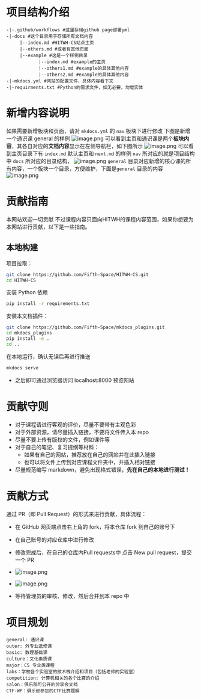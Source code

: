 # 项目结构介绍
```
-|-.github/workflows #这里存储github page部署yml
-|-docs #这个目录用于存储所有文档内容
	 |--index.md #HITWH-CS站点主页
	 |--others.md #或者有其他页面
	 |--example #这是一个样例目录
			|--index.md #example的主页
			|--others1.md #example的具体其他内容
			|--others2.md #example的具体其他内容
-|-mkdocs.yml #网站的配置文件，具体内容看下文
-|-requirments.txt #Python的需求文件，如无必要，勿增实体			
```
# 新增内容说明
如果需要新增板块和页面，请对 `mkdocs.yml` 的 `nav` 板块下进行修改
下图是新增一个通识课 general 的样例
![image.png](https://cdn.jsdelivr.net/gh/wandering-the-earth/blog-img//blog/202404221020821.png)
可以看到主页和通识课是两个**板块内容**，其各自对应的**文档内容**显示在左侧导航栏，如下图所示
![image.png](https://cdn.jsdelivr.net/gh/wandering-the-earth/blog-img//blog/202404221026701.png)
可以看到主页目录下有 `index.md` 默认主页和 `next.md` 的样例
`nav` 所对应的就是项目结构中 `docs` 所对应的目录结构，
![image.png](https://cdn.jsdelivr.net/gh/wandering-the-earth/blog-img//blog/202404221025576.png)
`general` 目录对应新增的核心课的所有内容，一个版块一个目录，方便维护，下面是`general` 目录的内容
![image.png](https://cdn.jsdelivr.net/gh/wandering-the-earth/blog-img//blog/202404221029520.png)
# 贡献指南
本网站欢迎一切贡献 
不过课程内容只面向HITWH的课程内容范围，如果你想要为本网站进行贡献，以下是一些指南。
## 本地构建
项目拉取：
```sh
git clone https://github.com/Fifth-Space/HITWH-CS.git
cd HITWH-CS
```
安装 Python 依赖
```sh
pip install -r requirements.txt
```
安装本文档插件：
```sh
git clone https://github.com/Fifth-Space/mkdocs_plugins.git
cd mkdocs_plugins
pip install -e .
cd ..
```
在本地运行，确认无误后再进行推送
```sh
mkdocs serve
```
- 之后即可通过浏览器访问 localhost:8000 预览网站


# 贡献守则
- 对于课程请进行客观的评价，尽量不要带有主观色彩
- 对于外部资源，请尽量插入链接，不要将文件传入本 repo
- 尽量不要上传有版权的文件，例如课件等
- 对于自己的笔记、复习提纲等材料：
    - 如果有自己的网站，推荐放在自己的网站并在此插入链接
    - 也可以将文件上传到对应课程文件夹中，并插入相对链接
- 尽量规范编写 markdown，避免出现格式错误，**先在自己的本地进行测试！**

# 贡献方式
通过 PR（即 Pull Request）的形式来进行贡献，具体流程：

- 在 GitHub 网页端点击右上角的 fork，将本仓库 fork 到自己的账号下
- 在自己账号的对应仓库中进行修改
- 修改完成后，在自己的仓库内Pull requests中 点击 New pull request，提交一个 PR
- ![image.png](https://cdn.jsdelivr.net/gh/wandering-the-earth/blog-img//blog/202404221056918.png)
- ![image.png](https://cdn.jsdelivr.net/gh/wandering-the-earth/blog-img//blog/202404221057922.png)

- 等待管理员的审核、修改，然后合并到本 repo 中

# 项目规划
```
general: 通识课
outer: 外专业选修课
basic: 数理基础课
culture：文化素质课
major：CS 专业类课程
labs：学校各个实验室的技术栈介绍和项目（包括老师的实验室）
competition: 计算机相关的各个比赛的介绍
salon：俱乐部可公开的分享会文档
CTF-WP：俱乐部参加的CTF比赛题解
```
